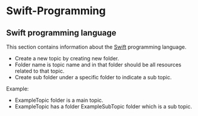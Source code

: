 # Swift-Programming

## Swift programming language

This section contains information about the [Swift](https://swift.org/) programming language.

- Create a new topic by creating new folder.
- Folder name is topic name and in that folder should be all resources related to that topic.
- Create sub folder under a specific folder to indicate a sub topic.


Example:

- ExampleTopic folder is a main topic.
- ExampleTopic has a folder ExampleSubTopic folder which is a sub topic.
